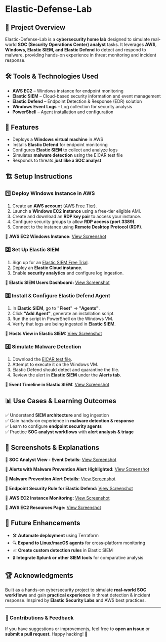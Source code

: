 # Elastic-Defense-Lab

## 📌 Project Overview
Elastic-Defense-Lab is a **cybersecurity home lab** designed to simulate real-world **SOC (Security Operations Center) analyst** tasks. It leverages **AWS, Windows, Elastic SIEM, and Elastic Defend** to detect and respond to malware, providing hands-on experience in threat monitoring and incident response.

## 🛠 Tools & Technologies Used
- **AWS EC2** – Windows instance for endpoint monitoring
- **Elastic SIEM** – Cloud-based security information and event management
- **Elastic Defend** – Endpoint Detection & Response (EDR) solution
- **Windows Event Logs** – Log collection for security analysis
- **PowerShell** – Agent installation and configuration

## 🚀 Features
- Deploys a **Windows virtual machine** in AWS
- Installs **Elastic Defend** for endpoint monitoring
- Configures **Elastic SIEM** to collect and analyze logs
- Simulates **malware detection** using the EICAR test file
- Responds to threats **just like a SOC analyst**

## 🏗️ Setup Instructions
### **1️⃣ Deploy Windows Instance in AWS**
1. Create an **AWS account** ([AWS Free Tier](https://aws.amazon.com/free/)).
2. Launch a **Windows EC2 instance** using a free-tier eligible AMI.
3. Create and download an **RDP key pair** to access your instance.
4. Configure security groups to allow **RDP access (port 3389)**.
5. Connect to the instance using **Remote Desktop Protocol (RDP)**.

📸 **AWS EC2 Windows Instance:** [View Screenshot](https://drive.google.com/file/d/1Kk5yyJEJ_DxJ36y_9y-SC74H1_NAlKRD/view?usp=sharing)

### **2️⃣ Set Up Elastic SIEM**
1. Sign up for an [Elastic SIEM Free Trial](https://www.elastic.co/security-labs/elastic-siem).
2. Deploy an **Elastic Cloud instance**.
3. Enable **security analytics** and configure log ingestion.

📸 **Elastic SIEM Users Dashboard:** [View Screenshot](https://drive.google.com/file/d/1GQNUSHXbciwXyfIOuhZHj5qJTNDsGRI9/view?usp=sharing)

### **3️⃣ Install & Configure Elastic Defend Agent**
1. In **Elastic SIEM**, go to **"Fleet"** → **"Agents"**.
2. Click **"Add Agent"**, generate an installation script.
3. Run the script in PowerShell on the Windows VM.
4. Verify that logs are being ingested in **Elastic SIEM**.

📸 **Hosts View in Elastic SIEM:** [View Screenshot](https://drive.google.com/file/d/1nDvQ1HoXrBRKuE0BsTSQ87HcYjm4hOwx/view?usp=sharing)

### **4️⃣ Simulate Malware Detection**
1. Download the [EICAR test file](https://www.eicar.org/?page_id=3950).
2. Attempt to execute it on the Windows VM.
3. Elastic Defend should detect and quarantine the file.
4. Review the alert in **Elastic SIEM** under the **Alerts tab**.

📸 **Event Timeline in Elastic SIEM:** [View Screenshot](https://drive.google.com/file/d/1dR21v0HYtuD5mQ5DWWBo9_lyF36v2inf/view?usp=sharing)

## 📊 Use Cases & Learning Outcomes
✅ Understand **SIEM architecture** and log ingestion  
✅ Gain hands-on experience in **malware detection & response**  
✅ Learn to configure **endpoint security agents**  
✅ Practice **SOC analyst workflows** with **alert analysis & triage**  

## 📸 Screenshots & Explanations
📸 **SOC Analyst View - Event Details:** [View Screenshot](https://drive.google.com/file/d/179LcDVCNNbmTMTEfYh9yhzsQXrHj5XbQ/view?usp=sharing)

📸 **Alerts with Malware Prevention Alert Highlighted:** [View Screenshot](https://drive.google.com/file/d/1g1P31RGXx-OKUkWze8xlT8v1uODjenaL/view?usp=sharing)

📸 **Malware Prevention Alert Details:** [View Screenshot](https://drive.google.com/file/d/15FSrPMJeq8mO9OeuS0rzIJWSZfkyD3ar/view?usp=sharing)

📸 **Endpoint Security Rule for Elastic Defend:** [View Screenshot](https://drive.google.com/file/d/1GjW0JTSb6C_lSS6BbVzjk6E265J7AUbp/view?usp=sharing)

📸 **AWS EC2 Instance Monitoring:** [View Screenshot](https://drive.google.com/file/d/14IQWTfCx8gi2zyeRC-juscq9BKAlk2iB/view?usp=sharing)

📸 **AWS EC2 Resources Page:** [View Screenshot](https://drive.google.com/file/d/1g1P31RGXx-OKUkWze8xlT8v1uODjenaL/view?usp=sharing)

## 🔮 Future Enhancements
- 🛠 **Automate deployment** using Terraform
- 🔍 **Expand to Linux/macOS agents** for cross-platform monitoring
- 📈 **Create custom detection rules** in Elastic SIEM
- 🔒 **Integrate Splunk or other SIEM tools** for comparative analysis

## 🏆 Acknowledgments
Built as a hands-on cybersecurity project to simulate **real-world SOC workflows** and gain **practical experience** in threat detection & incident response. Inspired by **Elastic Security Labs** and AWS best practices.

---
### **📢 Contributions & Feedback**
If you have suggestions or improvements, feel free to **open an issue** or **submit a pull request**. Happy hacking! 🚀
